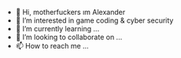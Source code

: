 - 👋 Hi, motherfuckers ım Alexander
- 👀 I’m interested in game coding & cyber security
- 🌱 I’m currently learning ...
- 💞️ I’m looking to collaborate on ...
- 📫 How to reach me ...

<!---
hamzattk/hamzattk is a ✨ special ✨ repository because its `README.md` (this file) appears on your GitHub profile.
You can click the Preview link to take a look at your changes.
--->
